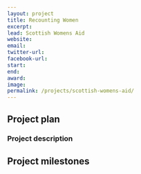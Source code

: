 ```yaml
---
layout: project
title: Recounting Women
excerpt: 
lead: Scottish Womens Aid
website: 
email: 
twitter-url: 
facebook-url: 
start: 
end: 
award: 
image:
permalink: /projects/scottish-womens-aid/ 
---
```


## Project plan


### Project description





## Project milestones

